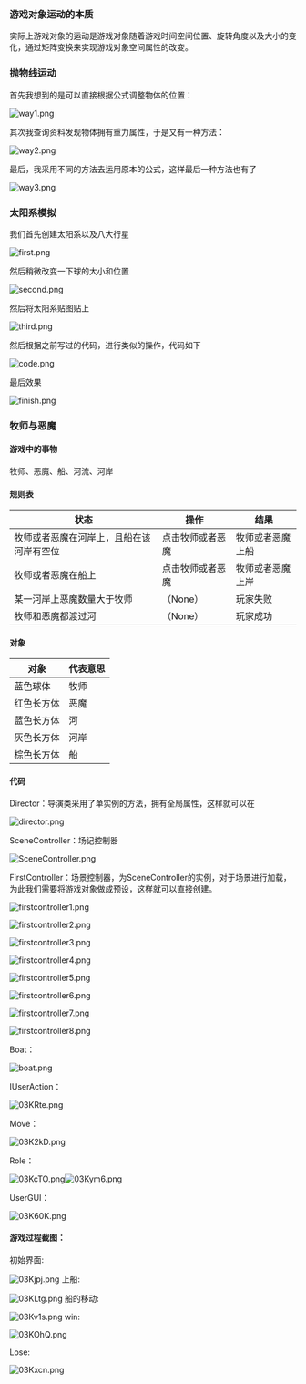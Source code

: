 ### 游戏对象运动的本质

实际上游戏对象的运动是游戏对象随着游戏时间空间位置、旋转角度以及大小的变化，通过矩阵变换来实现游戏对象空间属性的改变。

### 抛物线运动

首先我想到的是可以直接根据公式调整物体的位置：

![way1.png](https://i.loli.net/2020/10/03/RWYp6DOFCATbJme.png)

其次我查询资料发现物体拥有重力属性，于是又有一种方法：

![way2.png](https://i.loli.net/2020/10/03/VhJSYM6CRjFx9Ez.png)

最后，我采用不同的方法去运用原本的公式，这样最后一种方法也有了

![way3.png](https://i.loli.net/2020/10/03/v4tHWKJhxUIzQYn.png)

### 太阳系模拟

我们首先创建太阳系以及八大行星

![first.png](https://i.loli.net/2020/10/03/1CpsEUKHhAGNo6v.png)

然后稍微改变一下球的大小和位置

![second.png](https://i.loli.net/2020/10/03/2TNpPKrMQmyo764.png)

然后将太阳系贴图贴上

![third.png](https://i.loli.net/2020/10/03/RHlI7TWbXGE1njw.png)

然后根据之前写过的代码，进行类似的操作，代码如下

![code.png](https://i.loli.net/2020/10/03/mM7VcRNQ4DCqyux.png)

最后效果

![finish.png](https://i.loli.net/2020/10/03/kBvM9o25OzcuRqf.png)

### 牧师与恶魔

#### 游戏中的事物

牧师、恶魔、船、河流、河岸

#### 规则表

| 状态                                     | 操作             | 结果             |
| ---------------------------------------- | ---------------- | ---------------- |
| 牧师或者恶魔在河岸上，且船在该河岸有空位 | 点击牧师或者恶魔 | 牧师或者恶魔上船 |
| 牧师或者恶魔在船上                       | 点击牧师或者恶魔 | 牧师或者恶魔上岸 |
| 某一河岸上恶魔数量大于牧师               | （None）         | 玩家失败         |
| 牧师和恶魔都渡过河                       | （None）         | 玩家成功         |

#### 对象

| 对象       | 代表意思 |
| ---------- | -------- |
| 蓝色球体   | 牧师     |
| 红色长方体 | 恶魔     |
| 蓝色长方体 | 河       |
| 灰色长方体 | 河岸     |
| 棕色长方体 | 船       |



#### 代码

Director：导演类采用了单实例的方法，拥有全局属性，这样就可以在

![director.png](https://i.loli.net/2020/10/03/etcM95gm8kZXalh.png)

SceneController：场记控制器

![SceneController.png](https://i.loli.net/2020/10/03/TAlZo4ORD75v1ct.png)



FirstController：场景控制器，为SceneController的实例，对于场景进行加载，为此我们需要将游戏对象做成预设，这样就可以直接创建。

![firstcontroller1.png](https://i.loli.net/2020/10/03/L3PYvFdzZKCgcaV.png)

![firstcontroller2.png](https://i.loli.net/2020/10/03/SXYI3jPx9qy7sab.png)

![firstcontroller3.png](https://i.loli.net/2020/10/03/n2XQLCt7HN8g9lO.png)

![firstcontroller4.png](https://i.loli.net/2020/10/03/AQrZmsINzHDUEJb.png)

![firstcontroller5.png](https://i.loli.net/2020/10/03/E4mBFGow1ML6d7X.png)

![firstcontroller6.png](https://i.loli.net/2020/10/03/qtpRnoKQdOeLW51.png)

![firstcontroller7.png](https://i.loli.net/2020/10/03/DeOFjn3mxyGtMqL.png)

![firstcontroller8.png](https://i.loli.net/2020/10/03/AibFUEfT8q4mP1k.png)

Boat：

![boat.png](https://i.loli.net/2020/10/03/Cmj9LcPnzval4AR.png)

IUserAction：

![03KRte.png](https://s1.ax1x.com/2020/10/03/03KRte.png)

Move：

![03K2kD.png](https://s1.ax1x.com/2020/10/03/03K2kD.png)

Role：

![03KcTO.png](https://s1.ax1x.com/2020/10/03/03KcTO.png)![03Kym6.png](https://s1.ax1x.com/2020/10/03/03Kym6.png)

UserGUI：

![03K60K.png](https://s1.ax1x.com/2020/10/03/03K60K.png)



#### 游戏过程截图：

初始界面:

![03Kjpj.png](https://s1.ax1x.com/2020/10/03/03Kjpj.png)
上船:

![03KLtg.png](https://s1.ax1x.com/2020/10/03/03KLtg.png)
船的移动:

![03Kv1s.png](https://s1.ax1x.com/2020/10/03/03Kv1s.png)
win:

![03KOhQ.png](https://s1.ax1x.com/2020/10/03/03KOhQ.png)

Lose:

![03Kxcn.png](https://s1.ax1x.com/2020/10/03/03Kxcn.png)